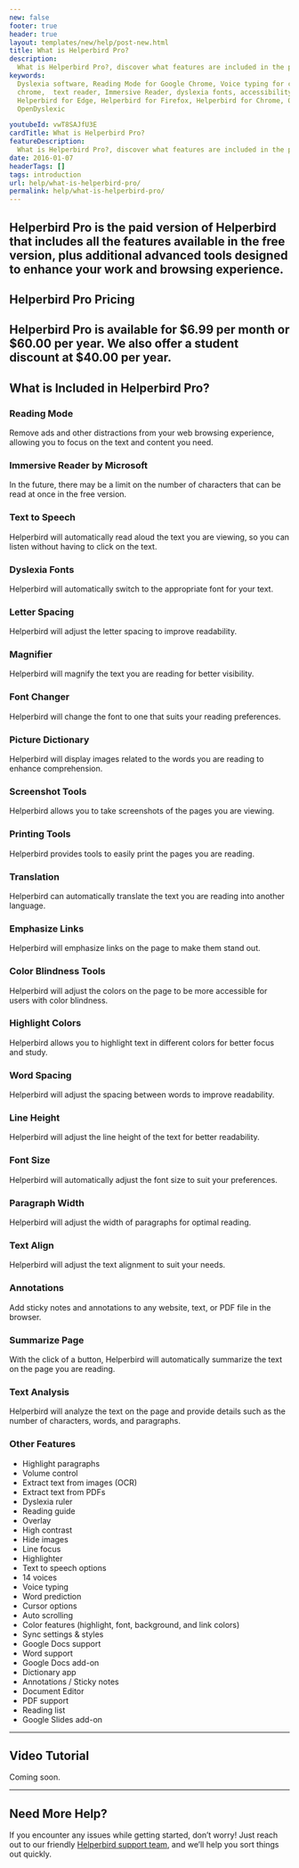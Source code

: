 ```yaml
---
new: false
footer: true
header: true
layout: templates/new/help/post-new.html
title: What is Helperbird Pro?
description:
  What is Helperbird Pro?, discover what features are included in the paid version of Helperbird.
keywords:
  Dyslexia software, Reading Mode for Google Chrome, Voice typing for chrome, Text to speech for
  chrome,  text reader, Immersive Reader, dyslexia fonts, accessibility software, dyslexia software,
  Helperbird for Edge, Helperbird for Firefox, Helperbird for Chrome, Opendyslexic for Chrome,
  OpenDyslexic

youtubeId: vwT8SAJfU3E
cardTitle: What is Helperbird Pro?
featureDescription:
  What is Helperbird Pro?, discover what features are included in the paid version of Helperbird.
date: 2016-01-07
headerTags: []
tags: introduction
url: help/what-is-helperbird-pro/
permalink: help/what-is-helperbird-pro/
---
```




Helperbird Pro is the paid version of Helperbird that includes all the features available in the free version, plus additional advanced tools designed to enhance your work and browsing experience.
---

## Helperbird Pro Pricing

Helperbird Pro is available for $6.99 per month or $60.00 per year. We also offer a student discount at $40.00 per year.
---

## What is Included in Helperbird Pro?

### Reading Mode
Remove ads and other distractions from your web browsing experience, allowing you to focus on the text and content you need.

### Immersive Reader by Microsoft
In the future, there may be a limit on the number of characters that can be read at once in the free version.

### Text to Speech
Helperbird will automatically read aloud the text you are viewing, so you can listen without having to click on the text.

### Dyslexia Fonts
Helperbird will automatically switch to the appropriate font for your text.

### Letter Spacing
Helperbird will adjust the letter spacing to improve readability.

### Magnifier
Helperbird will magnify the text you are reading for better visibility.

### Font Changer
Helperbird will change the font to one that suits your reading preferences.

### Picture Dictionary
Helperbird will display images related to the words you are reading to enhance comprehension.

### Screenshot Tools
Helperbird allows you to take screenshots of the pages you are viewing.

### Printing Tools
Helperbird provides tools to easily print the pages you are reading.

### Translation
Helperbird can automatically translate the text you are reading into another language.

### Emphasize Links
Helperbird will emphasize links on the page to make them stand out.

### Color Blindness Tools
Helperbird will adjust the colors on the page to be more accessible for users with color blindness.

### Highlight Colors
Helperbird allows you to highlight text in different colors for better focus and study.

### Word Spacing
Helperbird will adjust the spacing between words to improve readability.

### Line Height
Helperbird will adjust the line height of the text for better readability.

### Font Size
Helperbird will automatically adjust the font size to suit your preferences.

### Paragraph Width
Helperbird will adjust the width of paragraphs for optimal reading.

### Text Align
Helperbird will adjust the text alignment to suit your needs.

### Annotations
Add sticky notes and annotations to any website, text, or PDF file in the browser.

### Summarize Page
With the click of a button, Helperbird will automatically summarize the text on the page you are reading.

### Text Analysis
Helperbird will analyze the text on the page and provide details such as the number of characters, words, and paragraphs.

### Other Features

- Highlight paragraphs
- Volume control
- Extract text from images (OCR)
- Extract text from PDFs
- Dyslexia ruler
- Reading guide
- Overlay
- High contrast
- Hide images
- Line focus
- Highlighter
- Text to speech options
- 14 voices
- Voice typing
- Word prediction
- Cursor options
- Auto scrolling
- Color features (highlight, font, background, and link colors)
- Sync settings & styles
- Google Docs support
- Word support
- Google Docs add-on
- Dictionary app
- Annotations / Sticky notes
- Document Editor
- PDF support
- Reading list
- Google Slides add-on
---

## Video Tutorial

Coming soon.

---

## Need More Help?

If you encounter any issues while getting started, don’t worry! Just reach out to our friendly [Helperbird support team](/support/), and we’ll help you sort things out quickly.